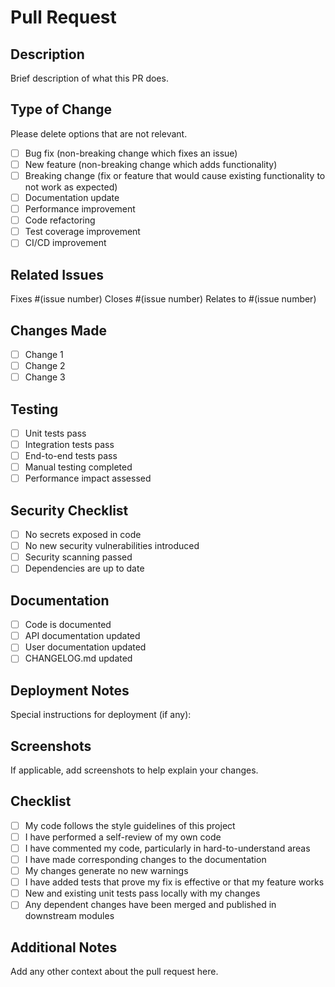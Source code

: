 # Pull Request

## Description

Brief description of what this PR does.

## Type of Change

Please delete options that are not relevant.

- [ ] Bug fix (non-breaking change which fixes an issue)
- [ ] New feature (non-breaking change which adds functionality)
- [ ] Breaking change (fix or feature that would cause existing functionality to not work as expected)
- [ ] Documentation update
- [ ] Performance improvement
- [ ] Code refactoring
- [ ] Test coverage improvement
- [ ] CI/CD improvement

## Related Issues

Fixes #(issue number)
Closes #(issue number)
Relates to #(issue number)

## Changes Made

- [ ] Change 1
- [ ] Change 2
- [ ] Change 3

## Testing

- [ ] Unit tests pass
- [ ] Integration tests pass
- [ ] End-to-end tests pass
- [ ] Manual testing completed
- [ ] Performance impact assessed

## Security Checklist

- [ ] No secrets exposed in code
- [ ] No new security vulnerabilities introduced
- [ ] Security scanning passed
- [ ] Dependencies are up to date

## Documentation

- [ ] Code is documented
- [ ] API documentation updated
- [ ] User documentation updated
- [ ] CHANGELOG.md updated

## Deployment Notes

Special instructions for deployment (if any):

## Screenshots

If applicable, add screenshots to help explain your changes.

## Checklist

- [ ] My code follows the style guidelines of this project
- [ ] I have performed a self-review of my own code
- [ ] I have commented my code, particularly in hard-to-understand areas
- [ ] I have made corresponding changes to the documentation
- [ ] My changes generate no new warnings
- [ ] I have added tests that prove my fix is effective or that my feature works
- [ ] New and existing unit tests pass locally with my changes
- [ ] Any dependent changes have been merged and published in downstream modules

## Additional Notes

Add any other context about the pull request here.